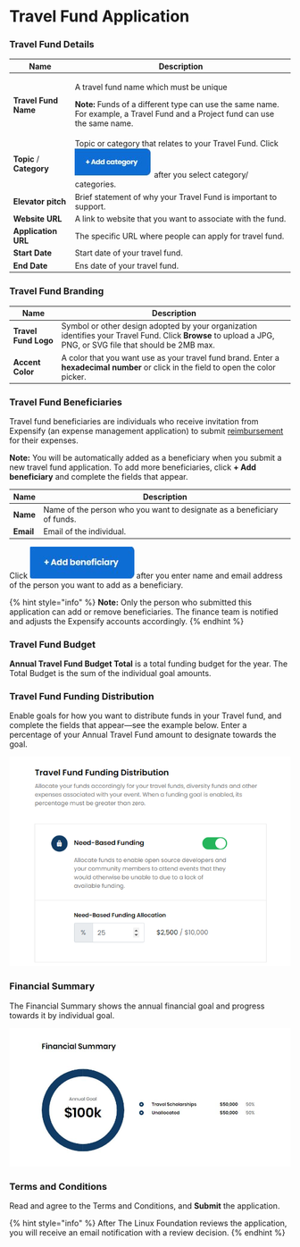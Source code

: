 # Travel Fund Application

### Travel Fund Details

| Name                     | Description                                                                                                                                                                                       |
| ------------------------ | ------------------------------------------------------------------------------------------------------------------------------------------------------------------------------------------------- |
| **Travel Fund Name**     | <p>A travel fund name which must be unique</p><p><strong>Note:</strong> Funds of a different type can use the same name. For example, a Travel Fund and a Project fund can use the same name.</p> |
| **Topic** / **Category** | Topic or category that relates to your Travel Fund. Click ![](<../.gitbook/assets/18088098 (3) (2) (1) (1) (1) (1).jpg>) after you select category/ categories.                                   |
| **Elevator pitch**       | Brief statement of why your Travel Fund is important to support.                                                                                                                                  |
| **Website URL**          | A link to website that you want to associate with the fund.                                                                                                                                       |
| **Application URL**      | The specific URL where people can apply for travel fund.                                                                                                                                          |
| **Start Date**           | Start date of your travel fund.                                                                                                                                                                   |
| **End Date**             | Ens date of your travel fund.                                                                                                                                                                     |

### Travel Fund Branding

| Name                 | Description                                                                                                                                                 |
| -------------------- | ----------------------------------------------------------------------------------------------------------------------------------------------------------- |
| **Travel Fund Logo** | Symbol or other design adopted by your organization identifies your Travel Fund. Click **Browse** to upload a JPG, PNG, or SVG file that should be 2MB max. |
| **Accent Color**     | A color that you want use as your travel fund brand. Enter a **hexadecimal number** or click in the field to open the color picker.                         |

### Travel Fund Beneficiaries

Travel fund beneficiaries are individuals who receive invitation from Expensify (an expense management application) to submit [reimbursement](get-reimbursed.md) for their expenses.

**Note:** You will be automatically added as a beneficiary when you submit a new travel fund application. To add more beneficiaries, click **+ Add beneficiary** and complete the fields that appear.

| Name      | Description                                                             |
| --------- | ----------------------------------------------------------------------- |
| **Name**  | Name of the person who you want to designate as a beneficiary of funds. |
| **Email** | Email of the individual.                                                |

Click ![](../.gitbook/assets/7418655.jpg) after you enter name and email address of the person you want to add as a beneficiary.

{% hint style="info" %}
**Note:** Only the person who submitted this application can add or remove beneficiaries. The finance team is notified and adjusts the Expensify accounts accordingly.
{% endhint %}

### Travel Fund Budget

**Annual Travel Fund Budget Total** is a total funding budget for the year. The Total Budget is the sum of the individual goal amounts.

### Travel Fund Funding Distribution

Enable goals for how you want to distribute funds in your Travel fund, and complete the fields that appear—see the example below. Enter a percentage of your Annual Travel Fund amount to designate towards the goal.

![Funding Distribution](<../.gitbook/assets/travel fund funding distribution.png>)

### Financial Summary

The Financial Summary shows the annual financial goal and progress towards it by individual goal.

![](../.gitbook/assets/7418650.jpg)

### Terms and Conditions

Read and agree to the Terms and Conditions, and **Submit** the application.

{% hint style="info" %}
After The Linux Foundation reviews the application, you will receive an email notification with a review decision.
{% endhint %}
